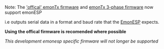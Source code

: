 Note: The ['offical' emonTx firmware](https://github.com/openenergymonitor/emontx3) and [emonTx 3-phase firmware](https://https://github.com/openenergymonitor/emontx-3phase/) now support emonESP 

i.e outputs serial data in a format and baud rate that the [EmonESP](https://github.com/openenergymonitor/emonesp) expects. 

**Using the offical firmware is recomended where possible**

*This development emonesp specific firmware will not longer be supported*
